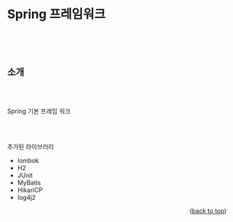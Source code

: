 
Spring 프레임워크
==
<br/>





<br/>
<br/>

<!-- ABOUT THE PROJECT -->
## 소개
<br/>
<br/>



Spring 기본 프레임 워크
<br/>
 


<br/>
<br/>

추가된 라이브러리
<br/>
* lombok
* H2
* JUnit
* MyBatis
* HikariCP
* log4j2




<p align="right">(<a href="#readme-top">back to top</a>)</p>

<br/>
<br/>
<br/>
<br/>




